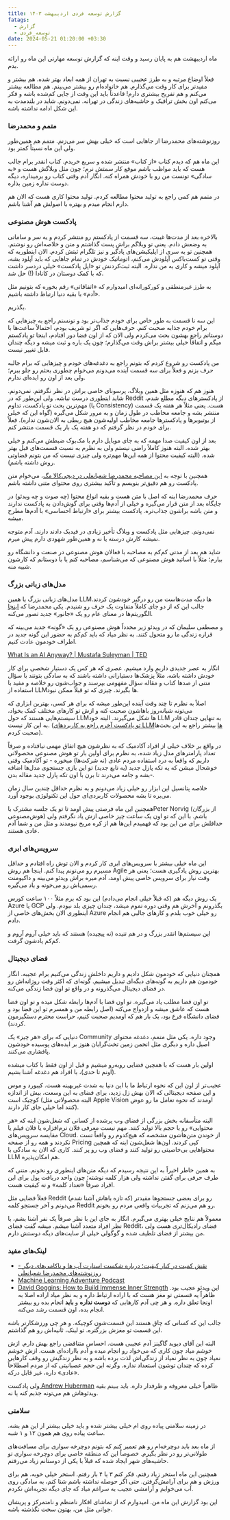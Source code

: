 ```yaml
---
title: گزارش توسعه فردی اردیبهشت ۱۴۰۳
fatags:
  - گزارش
  - توسعه_فردی
date: 2024-05-21 01:20:00 +03:30
---
```

ماه اردیبهشت هم به پایان رسید و وقت اینه که گزارش توسعه مهارتی این ماه رو ارائه بدم. 

فعلاً اوضاع مرتبه و به طرز عجیبی نسبت به تهران از همه ابعاد بهتر شده. هم بیشتر و مفیدتر برای کار وقت می‌گذارم. هم خانواده‌ام رو بیشتر می‌بینم. هم مطالعه بیشتر می‌کنم و هم تفریح بیشتری دارم! قاعدتاً باید این وقت از جایی کم‌شده باشه و فکر می‌کنم اون بخش ترافیک و حاشیه‌های زندگی در تهرانه. نمی‌دونم. شاید در بلندمدت به این شکل ادامه نداشته باشه. 
### متمم و محمدرضا
روزنوشته‌های محمدرضا از جاهایی است که خیلی بهش سر می‌زنم. متمم هم همین‌طور ولی این ماه نسبتاً کمتر بود. 

این ماه هم که دیدم کتاب «از کتاب» منتشر شده و سریع خریدم. کتاب انقدر برام جالب هست که باید مواظب باشم موقع کار سمتش نرم؛ چون مثل وبلاگش هست و «به سادگی» تونست من رو با خودش همراه کنه. انگار آدم وقتی کتاب رو برمیداره، دیگه دوست نداره زمین بذاره. 

در متمم هم کمی راجع به تولید محتوا مطالعه کردم. تولید محتوا کاری هست که الان هم دارم انجام میدم و بهتره با اصولش هم آشنا باشم. 
### پادکست هوش مصنوعی
بالاخره بعد از مدت‌ها غیبت، سه قسمت از پادکستم رو منتشر کردم و یه سر و سامانی به وضعش دادم. یعنی تو وبلاگم براش پست گذاشتم و متن و خلاصه‌اش رو نوشتم. همچنین تو یه سری از اپلیکیشن‌های پادگیر و نیز تلگرام ثبتش کردم. الان اینطوریه که وقتی تو کست‌باکس آپلودش می‌کنم، اتوماتیک خودش در تمام جاهایی که باید آپلود بشه، آپلود میشه و کاری به من نداره. البته ثبت‌کردنش تو «اپل پادکست» خیلی دردسر داشت که با کمک دوستان در کانادا (!) حل شد.

به طرز غیرمنطقی و کورکورانه‌ای امیدوارم که «اتفاقاتی» رقم بخوره که بتونیم مثل «آدم» با بقیه دنیا ارتباط داشته باشیم. 

بگذریم. 

این سه تا قسمت به طور خاص برای خودم جذاب‌تر بود و تونستم راجع به چیزهایی که برام خودم جذابه صحبت کنم. حرف‌هایی که اگر تو شریف بودم، احتمالاً ساعت‌ها با دوستانم راجع بهشون بحث می‌کردم ولی الان که از اون فضا دور افتادم، اینجا تو پادکستم میگم و اتفاقاً خیلی بیشتر براش وقت می‌گذارم؛ چون یک باره و ثبت میشه و دیگه چندان قابل تغییر نیست. 

من پادکست رو شروع کردم که بتونم راجع به دغدغه‌های خودم و چیزهایی که برام جالبه حرف بزنم و فعلاً برای سه قسمت آینده می‌دونم می‌خوام چطوری بحثم رو جلو ببرم؛ ولی بعد از اون رو ایده‌ای ندارم. 

هنوز هم که هنوزه مثل همین وبلاگ، پرسونای خاصی براش در نظر نگرفتم. نمی‌دونم. شاید اینطوری درست نباشه. ولی این‌طور که در Reddit از پادکسترهای دیگه مطلع شدم، مهم‌ترین بحث تو پادکست، تداوم (یا Consistency) هست. یعنی مثلاً هر هفته یک قسمت منتشر بشه و جامعه مخاطب در طول زمان و به مرور شکل می‌گیره (گواه این که خیلی از یوتیوبرها و پادکسترها جامعه مخاطب اولیه‌شون هیچ ربطی به الان‌شون نداره). فعلاً برای خودم در نظر گرفتم که دو هفته یک بار یک قسمت منتشر کنم. 

بعد از اون کیفیت صدا مهمه که به جای موبایل دارم با مک‌بوک ضبطش می‌کنم و خیلی بهتر شده. البته هنوز کاملاً راضی نیستم ولی به نظرم به نسبت قسمت‌های قبل بهتر شده. (البته کیفیت محتوا از همه این‌ها مهم‌تره ولی چیزی نیست که من بتونم قضاوتی روش داشته باشم).

همچنین با توجه به [این مصاحبه محمدرضا شعبانعلی در دیجی‌کالا مگ](https://www.digikala.com/mag/podcast/%D9%85%D8%B0%D8%A7%DA%A9%D8%B1%D9%87-%D9%85%D9%88%D8%B1%D8%AF-%DA%86%DB%8C%D8%B2%D8%9B-%DA%AF%D9%81%D8%AA%E2%80%8C%D9%88%DA%AF%D9%88-%D8%A8%D8%A7-%D9%85%D8%AD%D9%85%D9%85%D8%AF%D8%B1%D8%B6%D8%A7/)، می‌خوام متن پادکست رو هم دقیق‌تر بنویسم و تأکید بیشتری روی محتوای متنی داشته باشم.

حرف محمدرضا اینه که اصل با متن هست و بقیه انواع محتوا (چه صوت و چه ویدئو) در جایگاه بعد از متن قرار می‌گیره و خیلی از آدم‌ها وقتی برای گوش‌دادن به پادکست ندارند و متن باشه براشون جذاب‌تره. پادکست بیشتر برای «ارتباط احساسی» با آدم‌ها مطرح میشه. 

نمی‌دونم. چیزهایی مثل پادکست و وبلاگ تأخیر زیادی در فیدبک دادند دارند. آدم متوجه نمیشه کارش درسته یا نه و همین‌طور شهودی دارم پیش میرم. 

شاید هم بعد از مدتی کم‌کم به مصاحبه با فعالان هوش مصنوعی در صنعت و دانشگاه رو بیارم؛ مثلاً با اساتید هوش مصنوعی که می‌شناسم، مصاحبه کنم یا با دوستانم که کارشون شبیه منه. 

### مدل‌های زبانی بزرگ
مدل‌های زبانی بزرگ یا همین LLMها دیگه مدت‌هاست من رو درگیر خودشون کردند. جالب این که از دو جای کاملاً متفاوت یک حرف رو شنیدم. یکی محمدرضا که [اینجا](https://mrshabanali.com/%da%86%d8%aa-%d8%ac%db%8c-%d9%be%db%8c-%d8%aa%db%8c-%d9%88%db%8c%d8%aa%da%af%d9%86%d8%b4%d8%aa%d8%a7%db%8c%d9%86/#comment-80736) الگوریتم‌ها در معنای عام رو یک «جانور» جدید تصور می‌کنه. 

و مصطفی سلیمان که در ویدئو زیر مجدداً هوش مصنوعی رو یک «گونه» جدید می‌بینه که قراره زندگی ما رو متحول کنند. به نظر میاد که باید کم‌کم به حضور این گونه جدید در اطراف خودمون عادت کنیم. 

[What Is an AI Anyway? | Mustafa Suleyman | TED](https://youtu.be/KKNCiRWd_j0?si=dTc9ONEgu3tKZ0nX)

انگار به عصر جدیدی داریم وارد میشیم. عصری که هر کس یک دستیار شخصی برای کار خودش داشته باشه. مثلاً پزشک‌ها دستیارانی داشته باشند که به سادگی بتونند با سؤال متنی از صدها کتاب و مقاله سؤال مفهومی بپرسند و جواب‌شون رو خلاصه و مفید با استفاده از LLMها بگیرند. چیزی که تو قبلاً ممکن نبود. 

اصلاً به نظرم تا چند وقت آینده این‌طور میشه که برای هر کسی، بهترین ابزاری که می‌تونه شبانه‌روز باهاشون صحبت کنه و ازش تو کارهای مختلف کمک بخواد، سیستم‌هایی هستند که حول LLMها شکل می‌گیرند. البته خود LLM به تنهایی چندان قادر به این کار نیست. ([تو پادکست آخرم راجع به کاربردهای LLMها](https://aprd.ir/ai-station-e07-llm-applications/) بیشتر راجع به این بحث‌ها صحبت کردم). 

در واقع بر خلاف خیلی از افراد آکادمیک که به نظرشون هیچ اتفاق مهمی نیافتاده و صرفاً تعداد پارامترهای مدل زیاد شده، به نظرم برای اولین بار تو هوش مصنوعی محصولاتی داریم که واقعاً به درد استفاده مردم عادی (نه شرکت‌ها) میخوره - تو آکادمیک وقتی خوشحال میشن که یه تکه پازل جدید (یه تابع جدید) تو این بازی جستجوی مدل‌ها اضافه بشه و جامه می‌درند تا برن با اون تکه پازل جدید مقاله بدن-.

خلاصه پتانسیل این ابزار رو خیلی زیاد می‌دونم و به نظرم حداقل چندین سال زمان می‌بره تا بشه محصولات کاربردی‌ای حول این تکنولوژی بوجود آورد. 

همچنین این ماه فرصتی پیش اومد تا تو یک جلسه مشترک باPeter Norvig (از بزرگان هوش‌مصنوعی) باشم. با این که تو اون یک ساعت چیز خاصی ازش یاد نگرفتم ولی حداقلش برای من این بود که فهمیدم این‌ها هم از کره مریخ نیومدند و مثل من و شما آدم عادی هستند. 
### سرویس‌های ابری
این ماه خیلی بیشتر با سرویس‌های ابری کار کردم و الان توش راه افتادم و حداقل مسیرم رو می‌تونم پیدا کنم. اینجا هم روش Agile بهترین روش یادگیری هست؛ یعنی هر وقت نیاز برای سرویس خاصی پیش اومد، آدم میره براش ویدئو می‌بینه و داکیومنت رسمی‌اش رو می‌خونه و یاد می‌گیره. 

یک روش دیگه هم (که قبلاً خیلی انجام می‌دادم) این بود که برم مثلاً ۱۰۰ ساعت کورس Azure یا GCP بگذرونم و آخرش هم وقتی دوره تموم میشد، چندان چیزی بلد نبودم. ولی اینطوری الان بخش‌های خاصی از Azure رو خیلی خوب بلدم و کارهای جالبی هم انجام دادم.

این سیستم‌ها انقدر بزرگ و در هم تنیده (نه پیچیده) هستند که باید خیلی آروم آروم و کم‌کم یادشون گرفت. 
### فضای دیجیتال
همچنان دنیایی که خودمون شکل دادیم و داریم داخلش زندگی می‌کنیم برام عجیبه. انگار خودمون هم داریم به گونه‌های دیگه‌ای تبدیل میشیم. گونه‌ای که اکثر وقت روزانه‌اش رو در فضای دیجیتال می‌گذرونه و در واقع تو اون فضا زندگی می‌کنه. 

تو اون فضا مطلب یاد می‌گیره. تو اون فضا با آدم‌ها رابطه شکل میده و تو اون فضا هست که عاشق میشه و ازدواج می‌کنه (اصل رابطه من و همسرم تو این فضا بود و فضای دانشگاه فرع بود، یک بار هم که اومدیم صحبت کنیم، حراست محترم دستگیرمون کردند). 

دنیایی که برای «هر چیز» یک Community وجود داره. یکی مثل متمم، دغدغه محتوای اصیل داره و دیگری مثل انجمن زمین تخت‌گرایان هنوز بر ایده‌های پوسیده خودشون پافشاری می‌کنند. 

اولین بار هست که با همچین فضایی روبه‌رو میشیم و قبل از اون فقط با کتاب میشده (اونم تا حدی)، با افراد هم دغدغه آشنا بشیم. 

عجیب‌تر از اون این که نحوه ارتباط ما با این دنیا به شدت غیربهینه هست. کیبورد و موس و این صفحه دیجیتالی که الان بهش زل زدید، برای فضای به این وسعت، بیش از اندازه کوچیک است (البته محصولاتی مثل Apple Vision اومدند که نحوه تعامل ما رو عوض کنند اما خیلی جای کار دارند).

البته متأسفانه بخش بزرگی از فضای وب پرشده از کسانی که شغل‌شون اینه که «هر محتوایی» رو با حجم بالا تولید کنند. مهم نیست معرفی فلان نرم‌افزاره یا فلان فیلم یا مقایسه سرویس‌های Cloud. از خوندن متن‌هاشون مشخصه که هیچ‌کدوم رو واقعاً تست نکردند و همه رو از صفحه Pricing کپی کردند. اون‌ها شغل‌شون اینه که همچین محتواهایی بی‌خاصیتی رو تولید کنند و فضای وب رو پر کنند. کاری که الان به سادگی با LLM هم امکان‌پذیره. 

به همین‌ خاطر اخیراً به این نتیجه رسیدم که دیگه متن‌های اینطوری رو نخونم. متنی که طرف حرفی برای گفتن نداشته ولی هزار کلمه نوشته؛ چون واحد دریافت پول برای این افراد صرفاً «تعداد کلمه» و نه کیفیت هست. 

فعلاً فضایی مثل Reddit (که تازه باهاش آشنا شدم) رو برای بعضی جستجوها مفیدتر می‌دونم و آخر جستجو کلمه Reddit رو هم می‌زنم که تجربیات واقعی مردم رو بخونم. 

معمولاً هم نتایج خیلی بهتری می‌گیرم. انگار به جای این با نظر صرفاً یک نفر آشنا بشم، با نظر افراد متعدد آشنا میشم. میشه گفت فضای Reddit، فضای رادیکال‌تری هست ولی من بیشتر از فضای تلطیف شده و گوگولی خیلی از سایت‌های دیگه دوستش دارم.
### لینک‌های مفید
 - [نقش کمیت در کنار کیفیت؛ درباره شکست استارت آپ ها و ناکامی‌های دیگر - روزنوشته‌های محمدرضا شعبانعلی](https://mrshabanali.com/%D8%B1%D8%A7%D8%A8%D8%B7%D9%87-%DA%A9%D9%85%DB%8C%D8%AA-%D9%88-%DA%A9%DB%8C%D9%81%DB%8C%D8%AA/)
- [Machine Learning Adventure Podcast](https://castbox.fm/channel/6090431?country=ir)
- [David Goggins: How to Build Immense Inner Strength](https://youtu.be/nDLb8_wgX50?t=2790)
 این ویدئو عجیب بود. ظاهراً یه قسمتی تو مغز هست که با اراده ارتباط داره و به نظر میاد اراده اصلا به اونجا تعلق داره. و هر چی آدم کارهایی که **دوست نداره** و **باید** انجام بده رو بیشتر انجام بده، اون قسمت رشد می‌کنه.

جالب این که کسانی که چاق هستند این قسمت‌شون کوچیکه. و هر چی ورزشکارتر باشه این قسمت تو مغزش بزرگتره. تو لینک، ثانیه‌اش رو هم گذاشتم.

البته این آقای دیوید گاگینز آدم عجیبی هست. احساس متناقضی راجع بهش دارم. ازش خوشم میاد چون کاری که می‌خواد رو انجام میده و آدم بااراده‌ای هست. ازش خوشم نمیاد چون به نظر نمیاد از زندگی‌اش لذت برده باشه و به نظر زندگیش رو وقف کارهایی کرده که چندان توشون استعداد نداره. وگرنه این حجم عصبانیتی که از مردم اصطلاحاً «عادی» داره، غیر قابل درکه. 

ولی پادکست[ Andrew Huberman](https://www.youtube.com/@hubermanlab/videos) ظاهراً خیلی معروفه و طرفدار داره. باید ببینم بقیه ویدئوهاش هم می‌تونه جذبم کنه یا نه. 
### سلامتی
در زمینه سلامتی پیاده روی‌ ام خیلی بیشتر شده و باید خیلی بیشتر از این هم بشه. ساعت پیاده روی هم همون ۱۲ و ۱ شبه. 

از ماه بعد باید دوچرخه‌ام رو هم تعمیر کنم که بتونم دوچرخه سواری برای مسافت‌های طولانی‌تر رو در نظر بگیرم. خصوصاً این که منطقه خاصی برای دوچرخه سواری تو حاشیه‌های شهر ایجاد شده که قبلاً با یکی از دوستانم زیاد می‌رفتم. 

همچنین این ماه استخر زیاد رفتم. فکر کنم ۳ یا ۴ بار رفتم. استخر خیلی خوبه. هم برای ورزش و هم برای آرامش‌گرفتن. حتی اگر حوصله نداشته باشم شنا کنم، به سادگی روی آب می‌خوابم و آرامشی عجیب به سراغم میاد که جای دیگه‌ تجربه‌اش نکردم. 

این بود گزارش این ماه من. امیدوارم که از تماشای افکار نامنظم و نامتمرکز و پریشان جوانی مثل من، بهتون سخت نگذشته باشه. ‬